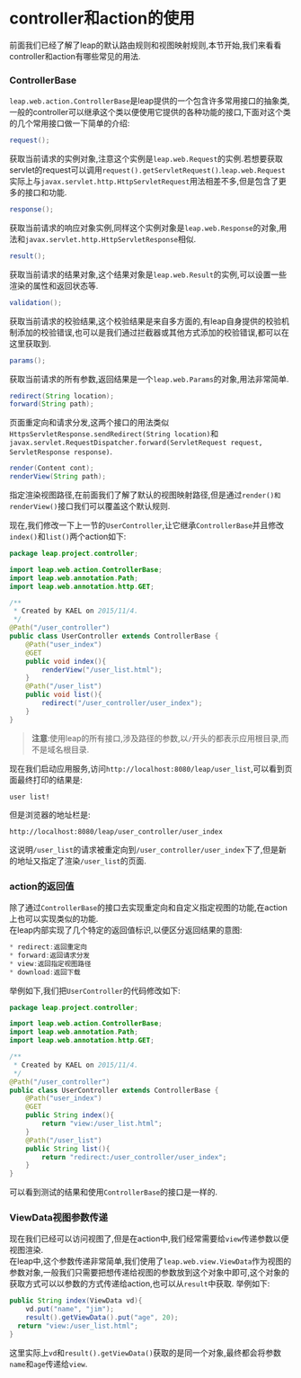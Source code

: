 # controller和action的使用

前面我们已经了解了leap的默认路由规则和视图映射规则,本节开始,我们来看看controller和action有哪些常见的用法.
### ControllerBase
`leap.web.action.ControllerBase`是leap提供的一个包含许多常用接口的抽象类,一般的controller可以继承这个类以便使用它提供的各种功能的接口,下面对这个类的几个常用接口做一下简单的介绍:

```java
request();
```
获取当前请求的实例对象,注意这个实例是`leap.web.Request`的实例.若想要获取servlet的request可以调用`request().getServletRequest()`.`leap.web.Request`实际上与`javax.servlet.http.HttpServletRequest`用法相差不多,但是包含了更多的接口和功能.
```java
response();
```
获取当前请求的响应对象实例,同样这个实例对象是`leap.web.Response`的对象,用法和`javax.servlet.http.HttpServletResponse`相似.
```java
result();
```
获取当前请求的结果对象,这个结果对象是`leap.web.Result`的实例,可以设置一些渲染的属性和返回状态等.
```java
validation();
```
获取当前请求的校验结果,这个校验结果是来自多方面的,有leap自身提供的校验机制添加的校验错误,也可以是我们通过拦截器或其他方式添加的校验错误,都可以在这里获取到.
```java
params();
```
获取当前请求的所有参数,返回结果是一个`leap.web.Params`的对象,用法非常简单.
```java
redirect(String location);
forward(String path);
```
页面重定向和请求分发,这两个接口的用法类似`HttpsServletResponse.sendRedirect(String location)`和`javax.servlet.RequestDispatcher.forward(ServletRequest request, ServletResponse response)`.
```java
render(Content cont);
renderView(String path);
```
指定渲染视图路径,在前面我们了解了默认的视图映射路径,但是通过`render()和renderView()`接口我们可以覆盖这个默认规则.

现在,我们修改一下上一节的`UserController`,让它继承`ControllerBase`并且修改`index()`和`list()`两个action如下:
```java
package leap.project.controller;

import leap.web.action.ControllerBase;
import leap.web.annotation.Path;
import leap.web.annotation.http.GET;

/**
 * Created by KAEL on 2015/11/4.
 */
@Path("/user_controller")
public class UserController extends ControllerBase {
    @Path("user_index")
    @GET
    public void index(){
        renderView("/user_list.html");
    }
    @Path("/user_list")
    public void list(){
        redirect("/user_controller/user_index");
    }
}

```
> **注意**:使用leap的所有接口,涉及路径的参数,以`/`开头的都表示应用根目录,而不是域名根目录.

现在我们启动应用服务,访问`http://localhost:8080/leap/user_list`,可以看到页面最终打印的结果是:
```
user list!
```
但是浏览器的地址栏是:
```
http://localhost:8080/leap/user_controller/user_index
```
这说明`/user_list`的请求被重定向到`/user_controller/user_index`下了,但是新的地址又指定了渲染`/user_list`的页面.

### action的返回值
除了通过`ControllerBase`的接口去实现重定向和自定义指定视图的功能,在action上也可以实现类似的功能.  
在leap内部实现了几个特定的返回值标识,以便区分返回结果的意图:
```java
* redirect:返回重定向
* forward:返回请求分发
* view:返回指定视图路径
* download:返回下载
```
举例如下,我们把`UserController`的代码修改如下:
```java
package leap.project.controller;

import leap.web.action.ControllerBase;
import leap.web.annotation.Path;
import leap.web.annotation.http.GET;

/**
 * Created by KAEL on 2015/11/4.
 */
@Path("/user_controller")
public class UserController extends ControllerBase {
    @Path("user_index")
    @GET
    public String index(){
        return "view:/user_list.html";
    }
    @Path("/user_list")
    public String list(){
        return "redirect:/user_controller/user_index";
    }
}
```
可以看到测试的结果和使用`ControllerBase`的接口是一样的.

### ViewData视图参数传递
现在我们已经可以访问视图了,但是在action中,我们经常需要给`view`传递参数以便视图渲染.  
在leap中,这个参数传递非常简单,我们使用了`leap.web.view.ViewData`作为视图的参数对象,一般我们只需要把想传递给视图的参数放到这个对象中即可,这个对象的获取方式可以以参数的方式传递给action,也可以从`result`中获取.
举例如下:
```java
public String index(ViewData vd){
	vd.put("name", "jim");
	result().getViewData().put("age", 20);
  return "view:/user_list.html";
}
```
这里实际上`vd`和`result().getViewData()`获取的是同一个对象,最终都会将参数`name`和`age`传递给`view`.